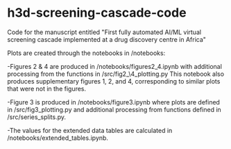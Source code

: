 # h3d-screening-cascade-code
Code for the manuscript entitled "First fully automated AI/ML virtual screening cascade implemented at a drug discovery centre in Africa"

Plots are created through the notebooks in /notebooks:

-Figures 2 & 4 are produced in /notebooks/figures2\_4.ipynb with additional processing from the functions in /src/fig2_\4_plotting.py
This notebook also produces supplementary figures 1, 2, and 4, corresponding to similar plots that were not in the figures.

-Figure 3 is produced in /notebooks/figure3.ipynb where plots are defined in /src/fig3\_plotting.py and additional processing from functions defined in /src/series_splits.py.

-The values for the extended data tables are calculated in /notebooks/extended_tables.ipynb.
